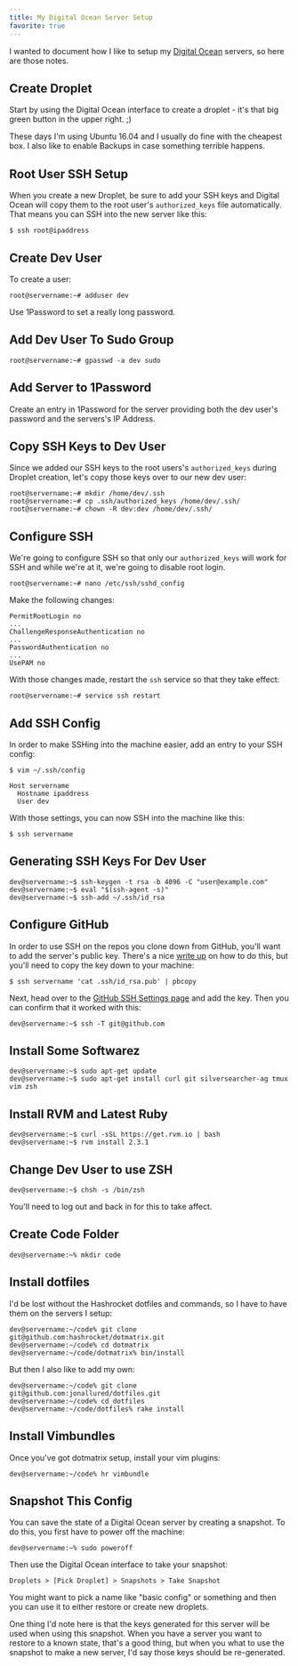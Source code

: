 ```yaml
---
title: My Digital Ocean Server Setup
favorite: true
---
```


I wanted to document how I like to setup my [Digital Ocean][do] servers, so here
are those notes.

## Create Droplet

Start by using the Digital Ocean interface to create a droplet - it's that big
green button in the upper right. ;)

These days I'm using Ubuntu 16.04 and I usually do fine with the cheapest box. I
also like to enable Backups in case something terrible happens.

## Root User SSH Setup

When you create a new Droplet, be sure to add your SSH keys and Digital Ocean
will copy them to the root user's `authorized_keys` file automatically. That
means you can SSH into the new server like this:

```
$ ssh root@ipaddress
```

## Create Dev User

To create a user:

```
root@servername:~# adduser dev
```

Use 1Password to set a really long password.

## Add Dev User To Sudo Group

```
root@servername:~# gpasswd -a dev sudo
```

## Add Server to 1Password

Create an entry in 1Password for the server providing both the dev user's
password and the servers's IP Address.

## Copy SSH Keys to Dev User

Since we added our SSH keys to the root users's `authorized_keys` during Droplet
creation, let's copy those keys over to our new dev user:

```
root@servername:~# mkdir /home/dev/.ssh
root@servername:~# cp .ssh/authorized_keys /home/dev/.ssh/
root@servername:~# chown -R dev:dev /home/dev/.ssh/
```

## Configure SSH

We're going to configure SSH so that only our `authorized_keys` will work for
SSH and while we're at it, we're going to disable root login.

```
root@servername:~# nano /etc/ssh/sshd_config
```

Make the following changes:

```
PermitRootLogin no
...
ChallengeResponseAuthentication no
...
PasswordAuthentication no
...
UsePAM no
```

With those changes made, restart the `ssh` service so that they take effect:

```
root@servername:~# service ssh restart
```

## Add SSH Config

In order to make SSHing into the machine easier, add an entry to your SSH
config:

```
$ vim ~/.ssh/config
```

```
Host servername
  Hostname ipaddress
  User dev
```

With those settings, you can now SSH into the machine like this:

```
$ ssh servername
```

## Generating SSH Keys For Dev User

```
dev@servername:~$ ssh-keygen -t rsa -b 4096 -C "user@example.com"
dev@servername:~$ eval "$(ssh-agent -s)"
dev@servername:~$ ssh-add ~/.ssh/id_rsa
```

## Configure GitHub

In order to use SSH on the repos you clone down from GitHub, you'll want to add
the server's public key. There's a nice [write up][ssh-help] on how to do this, but
you'll need to copy the key down to your machine:

```
$ ssh servername 'cat .ssh/id_rsa.pub' | pbcopy
```

Next, head over to the [GitHub SSH Settings page][ssh-page] and add the key.
Then you can confirm that it worked with this:

```
dev@servername:~$ ssh -T git@github.com
```

## Install Some Softwarez

```
dev@servername:~$ sudo apt-get update
dev@servername:~$ sudo apt-get install curl git silversearcher-ag tmux vim zsh
```

## Install RVM and Latest Ruby

```
dev@servername:~$ curl -sSL https://get.rvm.io | bash
dev@servername:~$ rvm install 2.3.1
```

## Change Dev User to use ZSH

```
dev@servername:~$ chsh -s /bin/zsh
```

You'll need to log out and back in for this to take affect.

## Create Code Folder

```
dev@servername:~% mkdir code
```

## Install dotfiles

I'd be lost without the Hashrocket dotfiles and commands, so I have to have them
on the servers I setup:

```
dev@servername:~/code% git clone git@github.com:hashrocket/dotmatrix.git
dev@servername:~/code% cd dotmatrix
dev@servername:~/code/dotmatrix% bin/install
```

But then I also like to add my own:

```
dev@servername:~/code% git clone git@github.com:jonallured/dotfiles.git
dev@servername:~/code% cd dotfiles
dev@servername:~/code/dotfiles% rake install
```

## Install Vimbundles

Once you've got dotmatrix setup, install your vim plugins:

```
dev@servername:~/code% hr vimbundle
```

## Snapshot This Config

You can save the state of a Digital Ocean server by creating a snapshot. To do
this, you first have to power off the machine:

```
dev@servername:~% sudo poweroff
```

Then use the Digital Ocean interface to take your snapshot:

```
Droplets > [Pick Droplet] > Snapshots > Take Snapshot
```

You might want to pick a name like "basic config" or something and then you can
use it to either restore or create new droplets.

One thing I'd note here is that the keys generated for this server will be used
when using this snapshot. When you have a server you want to restore to a known
state, that's a good thing, but when you what to use the snapshot to make a new
server, I'd say those keys should be re-generated.

[do]: https://www.digitalocean.com/
[ssh-help]: https://help.github.com/articles/adding-a-new-ssh-key-to-your-github-account/#platform-linux
[ssh-page]: https://github.com/settings/ssh
